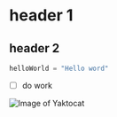 # header 1
## header 2

```python
helloWorld = "Hello word"
```

- [ ] do work


![Image of Yaktocat](https://octodex.github.com/images/yaktocat.png)

